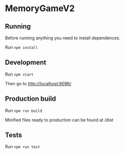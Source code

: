 # MemoryGameV2

## Running

Before running anything you need to install dependences.

Run `npm install`

## Development
Run `npm start`

Then go to [http://localhost:9096/](http://localhost:9096/)

## Production build
Run `npm run build`

Minified files ready to production can be found at /dist

## Tests
Run `npm run test`

